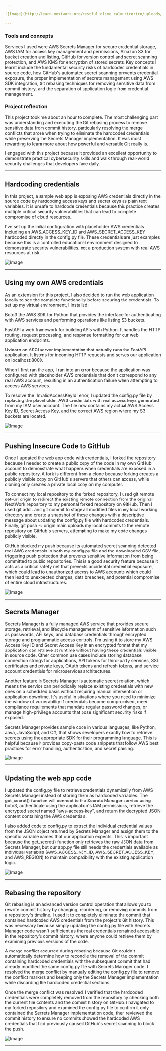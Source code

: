 ```yaml
---

![Image](http://learn.nextwork.org/restful_olive_calm_riroriro/uploads/aws-security-secretsmanager_r7s8t9u0)

---
```


### Tools and concepts

Services I used were AWS Secrets Manager for secure credential storage, AWS IAM for access key management and permissions, Amazon S3 for bucket creation and listing, GitHub for version control and secret scanning protection, and AWS KMS for encryption of stored secrets. Key concepts I learnt include the fundamental security risks of hardcoded credentials in source code, how GitHub's automated secret scanning prevents credential exposure, the proper implementation of secrets management using AWS SDK integration, Git rebasing techniques for removing sensitive data from commit history, and the separation of application logic from credential management.


### Project reflection

This project took me about an hour to complete. The most challenging part was understanding and executing the Git rebasing process to remove sensitive data from commit history, particularly resolving the merge conflicts that arose when trying to eliminate the hardcoded credentials while preserving the Secrets Manager implementation. It was most rewarding to learn more about how powerful and versatile Git really is.

I engaged with this project because it provided an excellent opportunity to demonstrate practical cybersecurity skills and walk through real-world security challenges that developers face daily.

---

## Hardcoding credentials

In this project, a sample web app is exposing AWS credentials directly in the source code by hardcoding access keys and secret keys as plain text variables. It is unsafe to hardcode credentials because this practice creates multiple critical security vulnerabilities that can lead to complete compromise of cloud resources..


I've set up the initial configuration with placeholder AWS credentials including an AWS_ACCESS_KEY_ID and AWS_SECRET_ACCESS_KEY hardcoded directly in the config.py file. These credentials are just examples because this is a controlled educational environment designed to demonstrate security vulnerabilities, not a production system with real AWS resources at risk.


![Image](http://learn.nextwork.org/restful_olive_calm_riroriro/uploads/aws-security-secretsmanager_j2k3l4m5)

---

## Using my own AWS credentials

As an extension for this project, I also decided to run the web application locally to see the complete functionality before securing the credentials. To set up my virtual environment, I installed:

Boto3 the AWS SDK for Python that provides the interface for authenticating with AWS services and performing operations like listing S3 buckets.

FastAPI a web framework for building APIs with Python. It handles the HTTP routing, request processing, and response formatting for our web application endpoints.

Uvicorn an ASGI server implementation that actually runs the FastAPI application. It listens for incoming HTTP requests and serves our application on localhost:8000.
 


When I first ran the app, I ran into an error because the application was configured with placeholder AWS credentials that don't correspond to any real AWS account, resulting in an authentication failure when attempting to access AWS services. 

To resolve the 'InvalidAccessKeyId' error, I updated the config.py file by replacing the placeholder AWS credentials with real access keys generated from my IAM user account. The file now contains my actual AWS Access Key ID, Secret Access Key, and the correct AWS region where my S3 buckets are located.

![Image](http://learn.nextwork.org/restful_olive_calm_riroriro/uploads/aws-security-secretsmanager_wghjteykut)

---

## Pushing Insecure Code to GitHub

Once I updated the web app code with credentials, I forked the repository because I needed to create a public copy of the code in my own GitHub account to demonstrate what happens when credentials are exposed in a public repository. A fork is different from a clone because forking creates a publicly visible copy on GitHub's servers that others can access, while cloning only creates a private local copy on my computer.

To connect my local repository to the forked repository, I used git remote set-url origin to redirect the existing remote connection from the original NextWork repository to my personal forked repository on GitHub. Then I used git add . and git commit to stage all modified files in my local working directory and create a snapshot of those changes with a descriptive message about updating the config.py file with hardcoded credentials. Finally, git push -u origin main uploads my local commits to the remote repository on GitHub's servers, attempting to make my code changes publicly visible.

GitHub blocked my push because its automated secret scanning detected real AWS credentials in both my config.py file and the downloaded CSV file, triggering push protection that prevents sensitive information from being committed to public repositories. This is a good security feature because it acts as a critical safety net that prevents accidental credential exposure, which could lead to unauthorized access to AWS accounts which could then lead to unexpected charges, data breaches, and potential compromise of entire cloud infrastructures.


![Image](http://learn.nextwork.org/restful_olive_calm_riroriro/uploads/aws-security-secretsmanager_o2p3q4r5)

---

## Secrets Manager

Secrets Manager is a fully managed AWS service that provides secure storage, retrieval, and lifecycle management of sensitive information such as passwords, API keys, and database credentials through encrypted storage and programmatic access controls. I'm using it to store my AWS Access Key ID and Secret Access Key in an encrypted format that my application can retrieve at runtime without having these credentials visible in source code. Other common use cases include storing database connection strings for applications, API tokens for third-party services, SSL certificates and private keys, OAuth tokens and refresh tokens, and service account credentials for microservices architectures.


Another feature in Secrets Manager is automatic secret rotation, which means the service can periodically replace existing credentials with new ones on a scheduled basis without requiring manual intervention or application downtime. It's useful in situations where you need to minimize the window of vulnerability if credentials become compromised, meet compliance requirements that mandate regular password changes, or manage high-privilege accounts that pose significant security risks if exposed.


Secrets Manager provides sample code in various languages, like Python, Java, JavaScript, and C#, that shows developers exactly how to retrieve secrets using the appropriate SDK for their programming language. This is helpful because it provides copy-paste code snippets that follow AWS best practices for error handling, authentication, and secret parsing.


![Image](http://learn.nextwork.org/restful_olive_calm_riroriro/uploads/aws-security-secretsmanager_h2i3j4k5)

---

## Updating the web app code

I updated the config.py file to retrieve credentials dynamically from AWS Secrets Manager instead of storing them as hardcoded variables. The get_secret() function will connect to the Secrets Manager service using boto3, authenticate using the application's IAM permissions, retrieve the encrypted secret named "aws-access-key", and return the decrypted JSON content containing the AWS credentials.


I also added code to config.py to extract the individual credential values from the JSON object returned by Secrets Manager and assign them to the specific variable names that our application expects. This is important because the get_secret() function only retrieves the raw JSON data from Secrets Manager, but our app.py file still needs the credentials available as individual variables (AWS_ACCESS_KEY_ID, AWS_SECRET_ACCESS_KEY, and AWS_REGION) to maintain compatibility with the existing application logic.

![Image](http://learn.nextwork.org/restful_olive_calm_riroriro/uploads/aws-security-secretsmanager_v0w1x2y3)

---

## Rebasing the repository

Git rebasing is an advanced version control operation that allows you to rewrite commit history by changing, reordering, or removing commits from a repository's timeline. I used it to completely eliminate the commit that contained hardcoded AWS credentials from the project's Git history. This was necessary because simply updating the config.py file with Secrets Manager code wasn't sufficient as the real credentials remained accessible in the repository's commit history, where anyone could retrieve them by examining previous versions of the code.

A merge conflict occurred during rebasing because Git couldn't automatically determine how to reconcile the removal of the commit containing hardcoded credentials with the subsequent commit that had already modified the same config.py file with Secrets Manager code. I resolved the merge conflict by manually editing the config.py file to remove the conflict markers and keeping only the Secrets Manager implementation while discarding the hardcoded credential sections.


Once the merge conflict was resolved, I verified that the hardcoded credentials were completely removed from the repository by checking both the current file contents and the commit history on GitHub. I navigated to my forked repository and examined the config.py file to confirm it only contained the Secrets Manager implementation code, then reviewed the commit history to ensure no commits showed the hardcoded AWS credentials that had previously caused GitHub's secret scanning to block the push.

![Image](http://learn.nextwork.org/restful_olive_calm_riroriro/uploads/aws-security-secretsmanager_t5u6v7w8)

---
